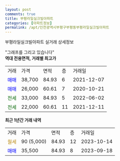 ```yaml
---
layout: post
comments: true
title: 부평라일실크빌아파트
categories: [아파트정보]
permalink: /apt/인천광역시부평구부평동부평라일실크빌아파트
---
```


부평라일실크빌아파트 실거래 상세정보

<script type="text/javascript">
  google.charts.load('current', {'packages':['line', 'corechart']});
  google.charts.setOnLoadCallback(drawChart);

  function drawChart() {
    var data = new google.visualization.DataTable();
    data.addColumn('date', '거래일');
    data.addColumn('number', "매매");
    data.addColumn('number', "전세");
    data.addColumn('number', "전매");

    data.addRows([[new Date(Date.parse("2023-10-14")), null, null, null], [new Date(Date.parse("2023-09-18")), 35500, null, null]]);

    var options = {
      hAxis: {
        format: 'yyyy/MM/dd'
      },    
      lineWidth: 0,
      pointsVisible: true,    
      title: '최근 1년간 유형별 실거래가 분포',
      legend: { position: 'bottom' }
    };

    var formatter = new google.visualization.NumberFormat({pattern:'###,###'} );
    formatter.format(data, 1);
    formatter.format(data, 2);
    
    setTimeout(function() {
        var chart = new google.visualization.LineChart(document.getElementById('columnchart_material'));
        chart.draw(data, (options));
        document.getElementById('loading').style.display = 'none';
    }, 200);
  }
</script>


<div id="loading" style="z-index:20; display: block; margin-left: 0px">"그래프를 그리고 있습니다"</div>
<div id="columnchart_material" style="width: 95%; margin-left: 0px; display: block"></div>
<!-- contents start -->
<b>역대 전용면적, 거래별 최고가</b>
<table class="sortable">
    <tr>
      <td>거래</td>
      <td>가격</td>
      <td>면적</td>
      <td>층</td>
      <td>거래일</td>
    </tr>
        <tr>
          <td><a style="color: blue">매매</a></td>
          <td>38,700</td>
          <td>84.93</td>
          <td>6</td>
          <td>2021-12-07</td>
        </tr>            <tr>
          <td><a style="color: blue">매매</a></td>
          <td>26,000</td>
          <td>60.61</td>
          <td>7</td>
          <td>2020-10-21</td>
        </tr>        
        <tr>
              <td><a style="color: darkgreen">전세</a></td>
              <td>33,000</td>
              <td>84.93</td>
              <td>5</td>
              <td>2022-06-02</td>
            </tr>            <tr>
              <td><a style="color: darkgreen">전세</a></td>
              <td>22,000</td>
              <td>60.61</td>
              <td>11</td>
              <td>2021-12-11</td>
            </tr>        
    
</table>

<b>최근 1년간 거래 내역</b>

<table class="sortable">
    <tr>
      <td>거래</td>
      <td>가격</td>
      <td>면적</td>
      <td>층</td>
      <td>거래일</td>
    </tr>
    <tr>
      <td><a style="color: darkgoldenrod">월세</a></td>
      <td>90 (5,000)</td>
      <td>84.93</td>
      <td>12</td>
      <td>2023-10-14</td>
    </tr>          <tr>
      <td><a style="color: blue">매매</a></td>
      <td>35,500</td>
      <td>84.93</td>
      <td>8</td>
      <td>2023-09-18</td>
    </tr>      </table>
<!-- contents end -->    

